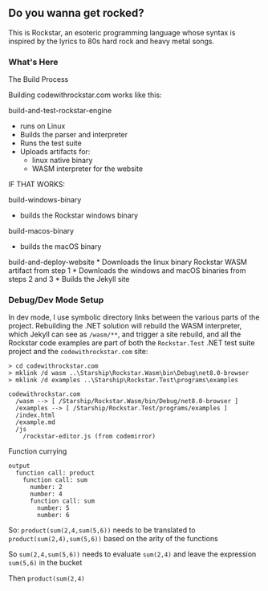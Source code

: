 ## Do you wanna get rocked?

This is Rockstar, an esoteric programming language whose syntax is inspired by the lyrics to 80s hard rock and heavy metal songs.

### What's Here



The Build Process

Building codewithrockstar.com works like this:

build-and-test-rockstar-engine

- runs on Linux
- Builds the parser and interpreter
- Runs the test suite
- Uploads artifacts for:
	- linux native binary
	- WASM interpreter for the website

IF THAT WORKS:

build-windows-binary
* builds the Rockstar windows binary

build-macos-binary
* builds the macOS binary

 build-and-deploy-website
	* Downloads the linux binary Rockstar WASM artifact from step 1
	* Downloads the windows and macOS binaries from steps 2 and 3
	* Builds the Jekyll site
### Debug/Dev Mode Setup

In dev mode, I use symbolic directory links between the various parts of the project. Rebuilding the .NET solution will rebuild the WASM interpreter, which Jekyll can see as `/wasm/**`, and trigger a site rebuild, and all the Rockstar code examples are part of both the `Rockstar.Test` .NET test suite project and the `codewithrockstar.com` site:

```
> cd codewithrockstar.com
> mklink /d wasm ..\Starship\Rockstar.Wasm\bin\Debug\net8.0-browser
> mklink /d examples ..\Starship\Rockstar.Test\programs\examples
```

```
codewithrockstar.com
  /wasm --> [ /Starship/Rockstar.Wasm/bin/Debug/net8.0-browser ]
  /examples --> [ /Starship/Rockstar.Test/programs/examples ]
  /index.html
  /example.md
  /js
 	/rockstar-editor.js (from codemirror)
```


Function currying

```
output
  function call: product
    function call: sum
      number: 2
      number: 4
      function call: sum
        number: 5
        number: 6
```

So: `product(sum(2,4,sum(5,6))` needs to be translated to `product(sum(2,4),sum(5,6))` based on the arity of the functions

So `sum(2,4,sum(5,6))` needs to evaluate `sum(2,4)` and leave the expression `sum(5,6)` in the bucket

Then `product(sum(2,4)`